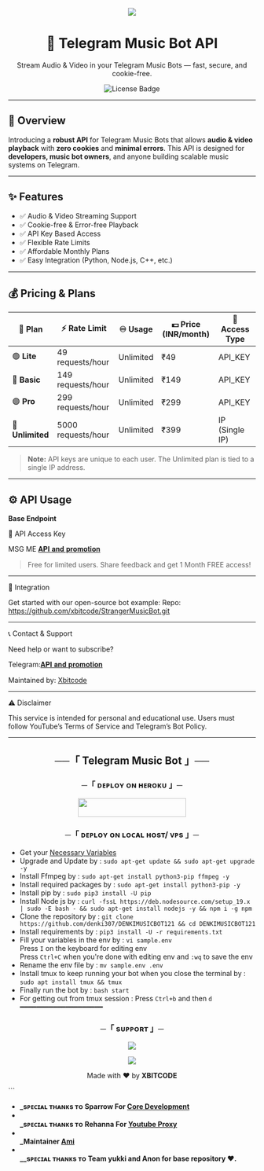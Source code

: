 

<p align="center">
  <img src="https://user-images.githubusercontent.com/73097560/115834477-dbab4500-a447-11eb-908a-139a6edaec5c.gif">
</p>

<h1 align="center">🎵 Telegram Music Bot API</h1>
<p align="center">
  Stream Audio & Video in your Telegram Music Bots — fast, secure, and cookie-free.
</p>
<p align="center">
  <img src="https://img.shields.io/badge/license-Commercial-red.svg" alt="License Badge">
</p>

---

## 🚀 Overview

Introducing a **robust API** for Telegram Music Bots that allows **audio & video playback** with **zero cookies** and **minimal errors**. This API is designed for **developers, music bot owners**, and anyone building scalable music systems on Telegram.

---

## ✨ Features

- ✅ Audio & Video Streaming Support  
- ✅ Cookie-free & Error-free Playback  
- ✅ API Key Based Access  
- ✅ Flexible Rate Limits  
- ✅ Affordable Monthly Plans  
- ✅ Easy Integration (Python, Node.js, C++, etc.)

---

## 💰 Pricing & Plans

| 💼 Plan        | ⚡ Rate Limit         | ♾️ Usage     | 💵 Price (INR/month) | 🔑 Access Type   |
|---------------|-----------------------|-------------|----------------------|------------------|
| 🟢 **Lite**      | 49 requests/hour      | Unlimited   | ₹49                  | API_KEY          |
| 🔵 **Basic**     | 149 requests/hour     | Unlimited   | ₹149                 | API_KEY          |
| 🟣 **Pro**       | 299 requests/hour     | Unlimited   | ₹299                 | API_KEY          |
| 🔴 **Unlimited** | 5000 requests/hour    | Unlimited   | ₹399                 | IP (Single IP)   |

> **Note:** API keys are unique to each user. The Unlimited plan is tied to a single IP address.

---



## ⚙️ API Usage

**Base Endpoint**

🔑 API Access Key

MSG ME [𝐀𝐏𝐈 𝐚𝐧𝐝 𝐩𝐫𝐨𝐦𝐨𝐭𝐢𝐨𝐧](https://t.me/Api_and_promotion)

> Free for limited users.
Share feedback and get 1 Month FREE access!


---

🧩 Integration

Get started with our open-source bot example:
Repo: https://github.com/xbitcode/StrangerMusicBot.git

---

📞 Contact & Support

Need help or want to subscribe?

Telegram:[𝐀𝐏𝐈 𝐚𝐧𝐝 𝐩𝐫𝐨𝐦𝐨𝐭𝐢𝐨𝐧](https://t.me/Api_and_promotion)

Maintained by:  [Xbitcode](https://xbitcode.com/)

---

⚠️ Disclaimer

This service is intended for personal and educational use.
Users must follow YouTube’s Terms of Service and Telegram’s Bot Policy.


---

<h2 align="center">
    ──「 Telegram Music Bot 」──
</h2>


<h3 align="center">
    ─「 ᴅᴇᴩʟᴏʏ ᴏɴ ʜᴇʀᴏᴋᴜ 」─
</h3>

<p align="center"><a href="https://dashboard.heroku.com/new?template=https://github.com/xbitcode/music"> <img src="https://img.shields.io/badge/Deploy%20On%20Heroku-purple?style=for-the-badge&logo=heroku" width="220" height="38.45"/></a></p>

<h3 align="center">
    ─「 ᴅᴇᴩʟᴏʏ ᴏɴ ʟᴏᴄᴀʟ ʜᴏsᴛ/ ᴠᴘs 」─
</h3>

- Get your [Necessary Variables](https://github.com/xbitcode/music/blob/main/sample.env)
- Upgrade and Update by :
`sudo apt-get update && sudo apt-get upgrade -y`
- Install Ffmpeg by :
`sudo apt-get install python3-pip ffmpeg -y`
- Install required packages by :
`sudo apt-get install python3-pip -y`
- Install pip by :
`sudo pip3 install -U pip`
- Install Node js by :
`curl -fssL https://deb.nodesource.com/setup_19.x | sudo -E bash - && sudo apt-get install nodejs -y && npm i -g npm`
- Clone the repository by :
`git clone https://github.com/denki307/DENKIMUSICBOT121 && cd DENKIMUSICBOT121`
- Install requirements by :
`pip3 install -U -r requirements.txt`
- Fill your variables in the env by :
`vi sample.env`<br>
Press `I` on the keyboard for editing env<br>
Press `Ctrl+C` when you're done with editing env and `:wq` to save the env<br>
- Rename the env file by :
`mv sample.env .env`
- Install tmux to keep running your bot when you close the terminal by :
`sudo apt install tmux && tmux`
- Finally run the bot by :
`bash start`
- For getting out from tmux session : Press `Ctrl+b` and then `d`<br>
━━━━━━━━━━━━━━━━━━━━

<h3 align="center">
    ─「 sᴜᴩᴩᴏʀᴛ 」─
</h3>

<p align="center">
<a href="https://telegram.me/randomlychats"><img src="https://img.shields.io/badge/-Support%20Group-blue.svg?style=for-the-badge&logo=Telegram"></a>
</p>

<p align="center">
<a href="https://telegram.me/Ace_networkop"><img src="https://img.shields.io/badge/-Support%20Channel-blue.svg?style=for-the-badge&logo=Telegram"></a>
</p>

<p align="center">
  Made with ❤️ by <strong>XBITCODE</strong>
</p>
```

- <b> _sᴩᴇᴄɪᴀʟ ᴛʜᴀɴᴋs ᴛᴏ Sparrow For [Core Development](https://github.com/sparrow9616)
- <br>_sᴩᴇᴄɪᴀʟ ᴛʜᴀɴᴋs ᴛᴏ  Rehanna For [Youtube Proxy](https://github.com/gr8rehanna)
- <br>_Maintainer  [Ami](https://github.com/amjiddader)
- <br>__sᴩᴇᴄɪᴀʟ ᴛʜᴀɴᴋs ᴛᴏ Team yukki and Anon for base repository ♥️.

